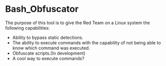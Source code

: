 # Bash_Obfuscator
The purpose of this tool is to give the Red Team on a Linux system the following capabilities:
- Ability to bypass static detections.
- The ability to execute commands with the capability of not being able to know which command was executed.
- Obfuscate scripts.(In development)
- A cool way to execute commands?  
